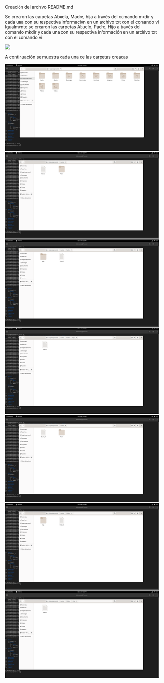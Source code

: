 Creación del archivo README.md

Se crearon las carpetas Abuela, Madre, hija a través del comando mkdir y cada una con su respectiva información en un archivo txt con el comando vi
Igualmente se crearon las carpetas Abuelo, Padre, Hijo a través del comando mkdir y cada una con su respectiva información en un archivo txt con el comando vi

<img src= "C:\Users\danna\Linux\AdministracionSOLINUX-G1N\InfraestructuraComputacional\Seguimiento\1\F1.png" style="max-width:100%;">

A continuación se muestra cada una de las carpetas creadas

<img src= "InfraestructuraComputacional\Seguimiento\1\F2.png" style="max-width:100%;" >
<img src= "InfraestructuraComputacional\Seguimiento\1\F3.png" style="max-width:100%;">
<img src= "InfraestructuraComputacional\Seguimiento\1\F4.png" style="max-width:100%;">
<img src= "InfraestructuraComputacional\Seguimiento\1\F5.png" style="max-width:100%;">
<img src= "InfraestructuraComputacional\Seguimiento\1\F6.png" style="max-width:100%;">
<img src= "InfraestructuraComputacional\Seguimiento\1\F7.png" style="max-width:100%;">
<img src= "InfraestructuraComputacional\Seguimiento\1\F8.png" style="max-width:100%;">